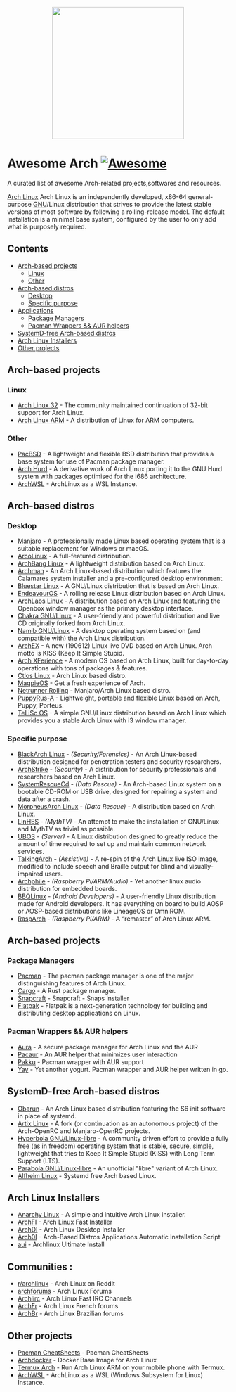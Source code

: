 <p align="center">
  <img  src="https://www.archlinux.org/static/logos/archlinux-logo-dark-1200dpi.b42bd35d5916.png" width="300">
</p>
                                                                                                                          
# Awesome Arch [![Awesome](https://awesome.re/badge-flat.svg)](https://github.com/sindresorhus/awesome)
A curated list of awesome Arch-related projects,softwares and resources.

[Arch Linux](https://www.archlinux.org/) Arch Linux is an independently developed, x86-64 general-purpose [GNU](https://en.wikipedia.org/wiki/GNU)/Linux distribution that strives to provide the latest stable versions of most software by following a rolling-release model. The default installation is a minimal base system, configured by the user to only add what is purposely required.

## Contents

- [Arch-based projects](#arch-based-projects)
  - [Linux](#linux)
  - [Other](#not-linux)
- [Arch-based distros](#arch-based-distros)
  - [Desktop](#desktop)
  - [Specific purpose](#specific-purpose)
- [Applications](#applications)
  - [Package Managers](#package-managers)
  - [Pacman Wrappers && AUR helpers](#pacman-wrappers--aur-helpers)
- [SystemD-free Arch-based distros](#systemd-free-arch-based-distros)
- [Arch Linux Installers](#arch-linux-installers)
- [Other projects](#other-projects)

## Arch-based projects

### Linux

- [Arch Linux 32](https://www.archlinux32.org/) - The community maintained continuation of 32-bit support for Arch Linux.
- [Arch Linux ARM](https://archlinuxarm.org/) - A distribution of Linux for ARM computers.

### Other

- [PacBSD](https://pacbsd.org/) - A lightweight and flexible BSD distribution that provides a base system for use of Pacman package manager.
- [Arch Hurd](https://archhurd.org/) - A derivative work of Arch Linux porting it to the GNU Hurd system with packages optimised for the i686 architecture.
- [ArchWSL](https://git.io/archwsl) - ArchLinux as a WSL Instance.

## Arch-based distros

### Desktop

- [Manjaro](https://manjaro.org/) - A professionally made Linux based operating system that is a suitable replacement for Windows or macOS.
- [ArcoLinux](https://arcolinux.com/) - A full-featured distribution.
- [ArchBang Linux](http://archbang.org/) - A lightweight distribution based on Arch Linux.
- [Archman](http://archman.org/) - An Arch Linux-based distribution which features the Calamares system installer and a pre-configured desktop environment.
- [Bluestar Linux](https://sourceforge.net/projects/bluestarlinux/) - A GNU/Linux distribution that is based on Arch Linux.
- [EndeavourOS](https://endeavouros.com/) - A rolling release Linux distribution based on Arch Linux.
- [ArchLabs Linux](https://archlabslinux.com/) - A distribution based on Arch Linux and featuring the Openbox window manager as the primary desktop interface.
- [Chakra GNU/Linux](https://www.chakralinux.org/) - A user-friendly and powerful distribution and live CD originally forked from Arch Linux.
- [Namib GNU/Linux](https://www.namiblinux.org/) - A desktop operating system based on (and compatible with) the Arch Linux distribution.
- [ArchEX](http://archex.exton.net/) - A new (190612) Linux live DVD based on Arch Linux. Arch motto is KISS (Keep It Simple Stupid.
- [Arch XFerience](https://www.xferience.org/) - A modern OS based on Arch Linux, built for day-to-day operations with tons of packages & features.
- [Ctlos Linux](https://ctlos.github.io/) - Arch Linux based distro.
- [MagpieOS](https://www.magpieos.net/) - Get a fresh experience of Arch.
- [Netrunner Rolling](https://www.netrunner.com/netrunner-rolling-release/) - Manjaro/Arch Linux based distro.
- [PuppyRus-A](https://sourceforge.net/projects/puppyrusa/) - Lightweight, portable and flexible Linux based on Arch, Puppy, Porteus.
- [TeLiSc OS](https://sourceforge.net/projects/telisc-os/) - A simple GNU/Linux distribution based on Arch Linux which provides you a stable Arch Linux with i3 window manager.

### Specific purpose

- [BlackArch Linux](https://blackarch.org/) - _(Security/Forensics)_ - An Arch Linux-based distribution designed for penetration testers and security researchers.
- [ArchStrike](https://archstrike.org/) - _(Security)_ - A distribution for security professionals and researchers based on Arch Linux.
- [SystemRescueCd](http://www.system-rescue-cd.org/) - _(Data Rescue)_ - An Arch-based Linux system on a bootable CD-ROM or USB drive, designed for repairing a system and data after a crash.
- [MorpheusArch Linux](https://sourceforge.net/projects/morpheusarch-lxqt/files/) - _(Data Rescue)_ - A distribution based on Arch Linux. 
- [LinHES](http://www.linhes.org/) - _(MythTV)_ - An attempt to make the installation of GNU/Linux and MythTV as trivial as possible.
- [UBOS](https://ubos.net/) - _(Server)_ - A Linux distribution designed to greatly reduce the amount of time required to set up and maintain common network services.
- [TalkingArch](https://talkingarch.tk/) - _(Assistive)_ - A re-spin of the Arch Linux live ISO image, modified to include speech and Braille output for blind and visually-impaired users.
- [Archphile](https://archphile.org/) - _(Raspberry Pi/ARM/Audio)_ - Yet another linux audio distribution for embedded boards.
- [BBQLinux](http://bbqlinux.org/) - _(Android Developers)_ - A user-friendly Linux distribution made for Android developers.
It has everything on board to build AOSP or AOSP-based distributions like LineageOS or OmniROM.
- [RaspArch](https://sourceforge.net/projects/rasparch/) - _(Raspberry Pi/ARM)_ - A “remaster” of Arch Linux ARM.

## Arch-based projects

### Package Managers

- [Pacman](https://wiki.archlinux.org/index.php/Pacman) - The pacman package manager is one of the major distinguishing features of Arch Linux.
- [Cargo](https://crates.io/) - A Rust package manager.
- [Snapcraft](https://snapcraft.io/) - Snapcraft - Snaps installer
- [Flatpak](https://flatpak.org/) - Flatpak is a next-generation technology for building and distributing desktop applications on Linux.

### Pacman Wrappers && AUR helpers

- [Aura](https://github.com/fosskers/aura) - A secure package manager for Arch Linux and the AUR 
- [Pacaur](https://github.com/E5ten/pacaur/) - An AUR helper that minimizes user interaction
- [Pakku](https://github.com/kitsunyan/pakku) - Pacman wrapper with AUR support
- [Yay](https://github.com/Jguer/yay) - Yet another yogurt. Pacman wrapper and AUR helper written in go.

## SystemD-free Arch-based distros

- [Obarun](https://web.obarun.org/) - An Arch Linux based distribution featuring the S6 init software in place of systemd.
- [Artix Linux](https://artixlinux.org/) - A fork (or continuation as an autonomous project) of the Arch-OpenRC and Manjaro-OpenRC projects.
- [Hyperbola GNU/Linux-libre](https://www.hyperbola.info/) - A community driven effort to provide a fully free (as in freedom) operating system that is stable, secure, simple, lightweight that tries to Keep It Simple Stupid (KISS) with Long Term Support (LTS).
- [Parabola GNU/Linux-libre](https://www.parabola.nu/) - An unofficial "libre" variant of Arch Linux.
- [Alfheim Linux](https://alfheimlinux.wixsite.com/alfheimlinux) - Systemd free Arch based Linux.

## Arch Linux Installers

- [Anarchy Linux](https://www.anarchylinux.org/) - A simple and intuitive Arch Linux installer.
- [ArchFI](https://github.com/MatMoul/archfi) - Arch Linux Fast Installer
- [ArchDI](https://github.com/MatMoul/archdi) - Arch Linux Desktop Installer
- [Arch0I](https://github.com/SofianeHamlaoui/ArchI0) - Arch-Based Distros Applications Automatic Installation Script
- [aui](https://github.com/helmuthdu/aui) - Archlinux Ultimate Install

## Communities : 
- [r/archlinux](https://www.reddit.com/r/archlinux/) - Arch Linux on Reddit
- [archforums](https://bbs.archlinux.org/) - Arch Linux Forums
- [Archlirc](https://wiki.archlinux.org/index.php/Arch_IRC_channels) - Arch Linux Fast IRC Channels
- [ArchFr](https://forums.archlinux.fr/) - Arch Linux French forums
- [ArchBr](https://forum.archlinux-br.org) - Arch Linux Brazilian forums

## Other projects
- [Pacman CheatSheets](https://devhints.io/pacman) - Pacman CheatSheets
- [Archdocker](https://github.com/archlinux/archlinux-docker) - Docker Base Image for Arch Linux 
- [Termux Arch](https://termuxarch.github.io/TermuxArch/) - Run Arch Linux ARM on your mobile phone with Termux.
- [ArchWSL](https://github.com/yuk7/ArchWSL) - ArchLinux as a WSL (Windows Subsystem for Linux) Instance.
